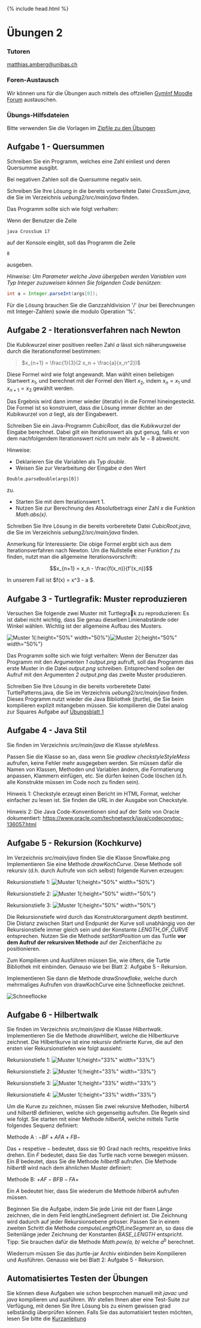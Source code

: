 {% include head.html %}
# Übungen 2

### Tutoren

[matthias.amberg@unibas.ch](mailto:matthias.amberg@unibas.ch)

### Foren-Austausch

Wir können uns für die Übungen auch mittels des offziellen [GymInf Moodle Forum](https://moodle.unifr.ch/mod/forum/view.php?id=673384) 
austauschen. 

### Übungs-Hilfsdateien

Bitte verwenden Sie die Vorlagen im [Zipfile zu den Übungen](https://github.com/unibas-marcelluethi/gyminf-programmieren/raw/master/docs/block2/uebung2.zip)

## Aufgabe 1 - Quersummen
Schreiben Sie ein Programm, welches eine Zahl einliest und deren Quersumme ausgibt.

Bei negativen Zahlen soll die Quersumme negativ sein.

Schreiben Sie Ihre Lösung in die bereits vorbereitete Datei _CrossSum.java_, die Sie im Verzeichnis _uebung2/src/main/java_ finden.

Das Programm sollte sich wie folgt verhalten: 

Wenn der Benutzer die Zeile

```
java CrossSum 17
```

auf der Konsole eingibt, soll das Programm die Zeile
```
8
```
ausgeben.

_Hinweise: Um Parameter welche Java übergeben werden Variablen vom Typ Integer zuzuweisen können Sie folgenden Code benützen:_
```java
int a = Integer.parseInt(args[0]);
```

Für die Lösung brauchen Sie die Ganzzahldivision '/' (nur bei Berechnungen mit Integer-Zahlen) sowie die modulo Operation '%'.

## Aufgabe 2 - Iterationsverfahren nach Newton
Die Kubikwurzel einer positiven reellen Zahl $a$ lässt sich näherungsweise durch die Iterationsformel bestimmen:

> $x_{n+1} = \frac{1}{3}(2 x_n + \frac{a}{x_n^2})$

Diese Formel wird wie folgt angewandt. Man wählt einen beliebigen Startwert $x_1$, und
berechnet mit der Formel den Wert $x_2$, indem $x_n = x_1$ und $x_{n+1} = x_2$ gewählt werden.

Das Ergebnis wird dann immer wieder (iterativ) in die Formel hineingesteckt. Die Formel ist so konstruiert, dass die Lösung immer dichter an der Kubikwurzel von $a$ liegt, als der Eingabewert.

Schreiben Sie ein Java-Programm _CubicRoot_, das die Kubikwurzel der Eingabe berechnet. Dabei gilt ein Iterationswert als gut genug, falls er von dem nachfolgendem Iterationswert nicht um mehr als $1e − 8$ abweicht. 

Hinweise:
* Deklarieren Sie die Variablen als Typ _double_.
* Weisen Sie zur Verarbeitung der Eingabe $a$ den Wert 
```
Double.parseDouble(args[0])
``` 
zu.
* Starten Sie mit dem Iterationswert 1.
* Nutzen Sie zur Berechnung des Absolutbetrags einer Zahl _x_ die Funktion _Math.abs(x)_.

Schreiben Sie Ihre Lösung in die bereits vorbereitete Datei _CubicRoot.java_, die Sie
im Verzeichnis _uebung2/src/main/java_ finden.

Anmerkung für Interessierte: Die obige Formel ergibt sich aus dem Iterationsverfahren
nach Newton. Um die Nullstelle einer Funktion $f$ zu finden, nutzt man die allgemeine Iterationsvorschrift:

$$x_{n+1} = x_n - \frac{f(x_n)}{f'(x_n)}$$

In unserem Fall ist $f(x) = x^3 - a $.

## Aufgabe 3 - Turtlegrafik: Muster reproduzieren

Versuchen Sie folgende zwei Muster mit Turtlegrak zu reproduzieren: Es ist dabei nicht wichtig, dass Sie genau dieselben Linienabstände oder Winkel wählen. Wichtig ist der allgemeine Aufbau des Musters.

![Muster 1](images-uebung/turtle-pattern-1.png){:height="50%" width="50%"}![Muster 2](images-uebung/turtle-pattern-2.png){:height="50%" width="50%"}

Das Programm sollte sich wie folgt verhalten: Wenn der Benutzer das Programm mit den
Argumenten _1 output.png_ aufruft, soll das Programm das erste Muster in die Datei
_output.png_ schreiben. Entsprechend sollen der Aufruf mit den Argumenten _2 output.png_ das zweite Muster produzieren.

Schreiben Sie Ihre Lösung in die bereits vorbereitete Datei TurtlePatterns.java,
die Sie im Verzeichnis _uebung2/src/main/java_ finden.
Dieses Programm nutzt wieder die Java Bibliothek (jturtle), die Sie beim kompilieren
explizit mitangeben müssen. Sie kompilieren die Datei analog zur Squares Aufgabe auf 
[Übungsblatt 1 ](../block1/uebungen1.md)

## Aufgabe 4 - Java Stil
Sie finden im Verzeichnis _src/main/java_ die Klasse _styleMess_.

Passen Sie die Klasse so an, dass wenn Sie _gradlew checkstyleStyleMess_ aufrufen,
keine Fehler mehr ausgegeben werden. Sie müssen dafür die Namen von Klassen, Methoden
und Variablen ändern, die Formatierung anpassen, Klammern einfügen, etc. Sie dürfen
keinen Code löschen (d.h. alle Konstrukte müssen im Code noch zu finden sein).

Hinweis 1: Checkstyle erzeugt einen Bericht im HTML Format, welcher einfacher zu lesen
ist. Sie finden die URL in der Ausgabe von Checkstyle.

Hinweis 2: Die Java Code-Konventionen sind auf der Seite von Oracle dokumentiert:
<https://www.oracle.com/technetwork/java/codeconvtoc-136057.html>

## Aufgabe 5 - Rekursion (Kochkurve)
Im Verzeichnis _src/main/java_ finden Sie die Klasse Snowflake.png Implementieren Sie eine Methode _drawKochCurve_. Diese Methode soll rekursiv (d.h. durch Aufrufe von sich selbst) folgende Kurven erzeugen:

Rekursionstiefe 1:
![Muster 1](images-uebung/koch1.png){:height="50%" width="50%"}

Rekursionstiefe 2:
![Muster 1](images-uebung/koch2.png){:height="50%" width="50%"}

Rekursionstiefe 3:
![Muster 1](images-uebung/koch3.png){:height="50%" width="50%"}

Die Rekursionstiefe wird durch das Konstruktorargument _depth_ bestimmt.
Die Distanz zwischen Start und Endpunkt der Kurve soll unabhängig von der Rekursionstiefe immer gleich sein und der Konstante _LENGTH_OF_CURVE_ entsprechen.
Nutzen Sie die Methode _setStartPosition_ um das Turtle **vor dem Aufruf der
rekursiven Methode** auf der Zeichenfläche zu positionieren.

Zum Kompilieren und Ausführen müssen Sie, wie öfters, die Turtle Bibliothek mit einbinden. Genauso wie bei Blatt 2: Aufgabe 5 - Rekursion.

Implementieren Sie dann die Methode _drawSnowflake_, welche durch mehrmaliges
Aufrufen von drawKochCurve eine Schneeflocke zeichnet.

![Schneeflocke](images-uebung/snowflake.png)

## Aufgabe 6 - Hilbertwalk
Sie finden im Verzeichnis _src/main/java_ die Klasse _Hilbertwalk_. Implementieren
Sie die Methode _drawHilbert_, welche die Hilbertkurve zeichnet. Die Hilbertkurve ist
eine rekursiv definierte Kurve, die auf den ersten vier Rekursionstiefen wie folgt aussieht:

Rekursionstiefe 1:
![Muster 1](images-uebung/hilbert-0.png){:height="33%" width="33%"}

Rekursionstiefe 2:
![Muster 1](images-uebung/hilbert-1.png){:height="33%" width="33%"}

Rekursionstiefe 3:
![Muster 1](images-uebung/hilbert-2.png){:height="33%" width="33%"}

Rekursionstiefe 4:
![Muster 1](images-uebung/hilbert-3.png){:height="33%" width="33%"}

Um die Kurve zu zeichnen, müssen Sie zwei rekursive Methoden, _hilbertA_ und _hilbertB_ definieren, welche sich gegenseitig aufrufen. Die Regeln sind wie folgt. Sie starten mit einer Methode _hilbertA_, welche mittels Turtle folgendes Sequenz definiert:

Methode A : $− BF + AF A + F B −$

Das $+$ respetive $−$ bedeutet, dass sie 90 Grad nach rechts, respektive links drehen. Ein $F$
bedeutet, dass Sie das Turtle nach vorne bewegen müssen. Ein $B$ bedeutet, dass Sie die
Methode _hilbertB_ aufrufen. Die Methode _hilbertB_ wird nach dem ähnlichen Muster
definiert:

Methode B: $+ AF − BF B − F A+$

Ein $A$ bedeutet hier, dass Sie wiederum die Methode _hilbertA_ aufrufen müssen.

Beginnen Sie die Aufgabe, indem Sie jede Linie mit der fixen Länge zeichnen, die in dem Feld lengthLineSegment definiert ist. Die Zeichnung wird dadurch auf jeder Rekursionsebene grösser. Passen Sie in einem zweiten Schritt die Methode
_computeLengthOfLineSegment_ an, so dass die Seitenlänge jeder Zeichnung der Konstanten _BASE_LENGTH_ entspricht.
Tipp: Sie brauchen dafür die Methode _Math.pow(a, b)_ welche $a^b$
berechnet.

Wiederrum müssen Sie das jturtle-jar Archiv einbinden beim Kompilieren und Ausführen. Genauso wie bei Blatt 2: Aufgabe 5 - Rekursion.

## Automatisiertes Testen der Übungen 

Sie können diese Aufgaben wie schon besprochen manuell mit _javac_ und _java_ kompilieren und ausführen. Wir stellen Ihnen aber eine Test-Suite zur Verfügung, mit denen Sie Ihre Lösung bis zu einem gewissen grad selbständig überprüfen können. Falls Sie das automatisiert testen möchten, lesen Sie bitte die [Kurzanleitung](../block1/kurzanleitung-gradle.md)